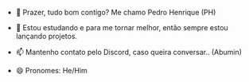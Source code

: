 - 👋 Prazer, tudo bom contigo? Me chamo Pedro Henrique (PH)
<!-- Sou conhecido na internet como Abumni ou Abu, como preferir. --->
<!-- Gosto de aprender, então estou me dedicando para ser o melhor. --->
- 🌱 Estou estudando e para me tornar melhor, então sempre estou lançando projetos.
<!-- Intermédiario. --->
- 📫 Mantenho contato pelo Discord, caso queira conversar.. (Abumin)
<!-- Discord (Plataforma de conversar e fazer amigos..) --->
- 😄 Pronomes: He/Him

